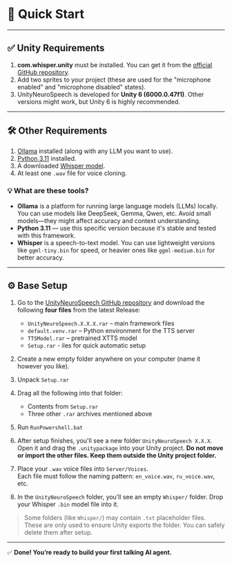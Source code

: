 # 🚀 Quick Start

---

## ✅ Unity Requirements

1. **com.whisper.unity** must be installed. You can get it from the [official GitHub repository](https://github.com/Macoron/whisper.unity).
2. Add two sprites to your project (these are used for the "microphone enabled" and "microphone disabled" states).
3. UnityNeuroSpeech is developed for **Unity 6 (6000.0.47f1)**. Other versions might work, but Unity 6 is highly recommended.

---

## 🛠 Other Requirements

1. [Ollama](https://ollama.com) installed (along with any LLM you want to use).
2. [Python 3.11](https://www.python.org/downloads/release/python-31113/) installed.
3. A downloaded [Whisper model](https://huggingface.co/ggerganov/whisper.cpp/tree/main).
4. At least one `.wav` file for voice cloning.

### 💡 What are these tools?

- **Ollama** is a platform for running large language models (LLMs) locally. You can use models like DeepSeek, Gemma, Qwen, etc. Avoid small models—they might affect accuracy and context understanding.
- **Python 3.11** — use this specific version because it's stable and tested with this framework.
- **Whisper** is a speech-to-text model. You can use lightweight versions like `ggml-tiny.bin` for speed, or heavier ones like `ggml-medium.bin` for better accuracy.

---

## ⚙️ Base Setup

1. Go to the [UnityNeuroSpeech GitHub repository](https://github.com/HardCodeDev777/UnityNeuroSpeech) and download the following **four files** from the latest Release:

    - `UnityNeuroSpeech.X.X.X.rar` – main framework files  
    - `default.venv.rar` – Python environment for the TTS server  
    - `TTSModel.rar` – pretrained XTTS model
    - `Setup.rar` - iles for quick automatic setup

2. Create a new empty folder anywhere on your computer (name it however you like).
3. Unpack `Setup.rar`
3. Drag all the following into that folder:

    - Contents from `Setup.rar`
    - Three other `.rar` archives mentioned above

4. Run `RunPowershell.bat`

5. After setup finishes, you'll see a new folder `UnityNeuroSpeech X.X.X`. Open it and drag the `.unitypackage` into your Unity project. **Do not move or import the other files. Keep them outside the Unity project folder.**
6. Place your `.wav` voice files into `Server/Voices`.  
   Each file must follow the naming pattern: `en_voice.wav`, `ru_voice.wav`, etc.

7. In the `UnityNeuroSpeech` folder, you’ll see an empty `Whisper/` folder. Drop your Whisper `.bin` model file into it.


> Some folders (like `Whisper/`) may contain `.txt` placeholder files.  
> These are only used to ensure Unity exports the folder. You can safely delete them after setup.

---


✅ **Done! You’re ready to build your first talking AI agent.**
